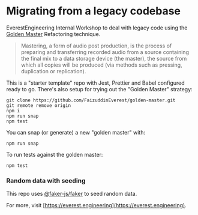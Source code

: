 # Migrating from a legacy codebase
EverestEngineering Internal Workshop to deal with legacy code using the [Golden Master](https://en.wikipedia.org/wiki/Mastering_(audio)) Refactoring technique.

> Mastering, a form of audio post production, is the process of preparing and transferring recorded audio from a source containing the final mix to a data storage device (the master), the source from which all copies will be produced (via methods such as pressing, duplication or replication).

This is a "starter template" repo with Jest, Prettier and Babel configured ready to go.
There's also setup for trying out the "Golden Master" strategy:

```shell
git clone https://github.com/FaizuddinEverest/golden-master.git
git remote remove origin
npm i
npm run snap
npm test
```

You can snap (or generate) a new "golden master" with:
```shell
npm run snap
```

To run tests against the golden master:
```shell
npm test
```

### Random data with seeding
This repo uses [@faker-js/faker](https://fakerjs.dev/) to seed random data.

For more, visit [https://everest.engineering](https://everest.engineering).
